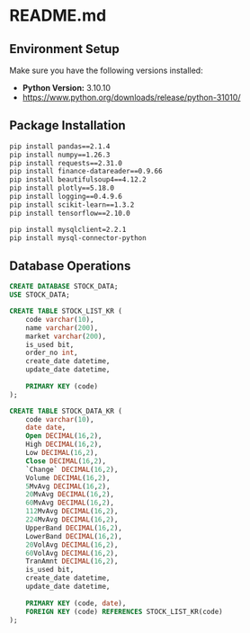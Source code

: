 # README.md

## Environment Setup

Make sure you have the following versions installed:

- **Python Version:** 3.10.10
- https://www.python.org/downloads/release/python-31010/

## Package Installation

```bash
pip install pandas==2.1.4
pip install numpy==1.26.3
pip install requests==2.31.0
pip install finance-datareader==0.9.66
pip install beautifulsoup4==4.12.2
pip install plotly==5.18.0
pip install logging==0.4.9.6
pip install scikit-learn==1.3.2
pip install tensorflow==2.10.0

pip install mysqlclient=2.2.1
pip install mysql-connector-python
```

## Database Operations
```sql
CREATE DATABASE STOCK_DATA;
USE STOCK_DATA;

CREATE TABLE STOCK_LIST_KR (
    code varchar(10),
    name varchar(200),
    market varchar(200),
    is_used bit,
    order_no int,
    create_date datetime,
    update_date datetime,
    
    PRIMARY KEY (code)
);

CREATE TABLE STOCK_DATA_KR (
    code varchar(10),
    date date,
    Open DECIMAL(16,2), 
    High DECIMAL(16,2),
    Low DECIMAL(16,2),
    Close DECIMAL(16,2),
    `Change` DECIMAL(16,2),
    Volume DECIMAL(16,2),
    5MvAvg DECIMAL(16,2),
    20MvAvg DECIMAL(16,2),
    60MvAvg DECIMAL(16,2),
    112MvAvg DECIMAL(16,2),
    224MvAvg DECIMAL(16,2),
    UpperBand DECIMAL(16,2),
    LowerBand DECIMAL(16,2),
    20VolAvg DECIMAL(16,2),
    60VolAvg DECIMAL(16,2),
    TranAmnt DECIMAL(16,2),
    is_used bit,
    create_date datetime,
    update_date datetime,
    
    PRIMARY KEY (code, date),
    FOREIGN KEY (code) REFERENCES STOCK_LIST_KR(code)
);
```